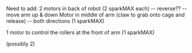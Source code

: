 Need to add:
2 motors in back of robot (2 sparkMAX each) -- reverse?? -- move arm up & down
Motor in middle of arm (claw to grab onto cage and release)  -- both directions (1 sparkMAX)

1 motor to control the rollers at the front of arm (1 sparkMAX)

(possibly 2)
